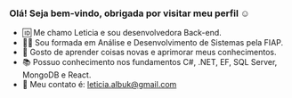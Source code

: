 ### Olá! Seja bem-vindo, obrigada por visitar meu perfil ☺

- 🆔 Me chamo Leticia e sou desenvolvedora Back-end.
- 👩‍💻 Sou formada em Análise e Desenvolvimento de Sistemas pela FIAP.
- 💜 Gosto de aprender coisas novas e aprimorar meus conhecimentos.
- 📚 Possuo conhecimento nos fundamentos C#, .NET, EF, SQL Server, MongoDB e React.
- 📧 Meu contato é: leticia.albuk@gmail.com
<!--
**leticialbuk/leticialbuk** is a ✨ _special_ ✨ repository because its `README.md` (this file) appears on your GitHub profile.


